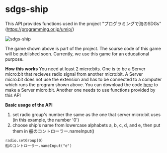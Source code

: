 # sdgs-ship

This API provides functions used in the project "プログラミングで海のSDGs" (https://programming.or.jp/umip/)

![sdgs-ship](https://raw.github.com/wiki/ypp-SDGs/sdgs-ship/images/sdgs_ship.gif)

The game shown above is part of the project. The sourse code of this game will be published soon. Currently, we use this game for an educational purpose.

**How this works**
You need at least 2 micro:bits.
One is to be a Server micro:bit that recieves radio signal from another micro:bit. A Server micro:bit does not use the extension and has to be connected to a computer which runs the program shown above. You can download the code [here](https://makecode.microbit.org/_Myb0AWL8TYKx) to make a Server micro:bit.
Another one needs to use functions provided by this API

**Basic usage of the API**

1. set radio group's number the same as the one that server micro:bit uses (in this example, the number '0')
2. choose ship's name from lowercase alphabets a, b, c, d, and e, then put them in 船のコントローラー.nameInput()
```
radio.setGroup(0)
船のコントローラー.nameInput("e")

```
